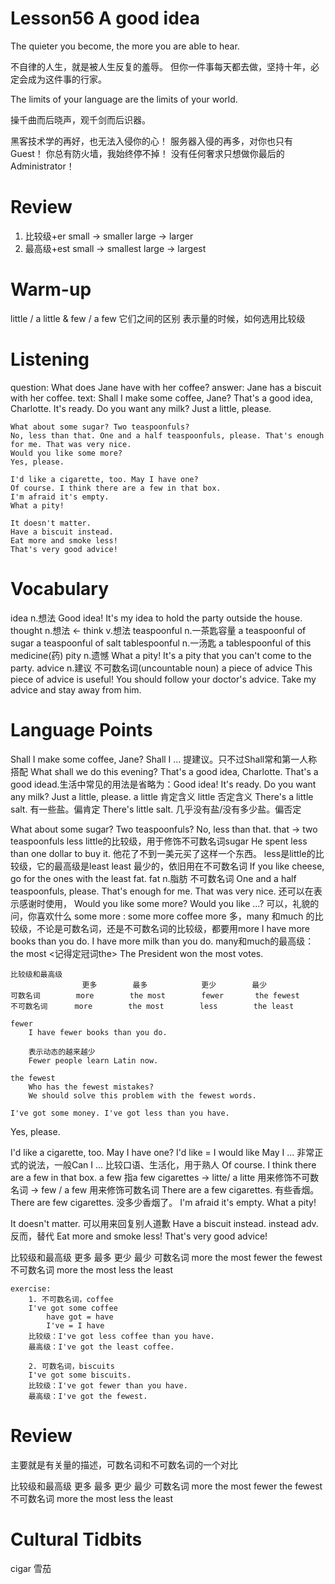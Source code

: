 # Lesson56 A good idea

The quieter you become, the more you are able to hear.

不自律的人生，就是被人生反复的羞辱。
但你一件事每天都去做，坚持十年，必定会成为这件事的行家。

The limits of your language are the limits of your world.

操千曲而后晓声，观千剑而后识器。

黑客技术学的再好，也无法入侵你的心！
服务器入侵的再多，对你也只有Guest！
你总有防火墙，我始终停不掉！
没有任何奢求只想做你最后的Administrator！

# Review

1. 比较级+er
    small -> smaller
    large -> larger
2. 最高级+est
    small -> smallest
    large -> largest

# Warm-up

little / a little & few / a few
它们之间的区别
表示量的时候，如何选用比较级

# Listening

question:
    What does Jane have with her coffee?
answer:
    Jane has a biscuit with her coffee.
text:
    Shall I make some coffee, Jane?
    That's a good idea, Charlotte.
    It's ready. Do you want any milk?
    Just a little, please.

    What about some sugar? Two teaspoonfuls?
    No, less than that. One and a half teaspoonfuls, please. That's enough for me. That was very nice.
    Would you like some more?
    Yes, please.

    I'd like a cigarette, too. May I have one?
    Of course. I think there are a few in that box.
    I'm afraid it's empty.
    What a pity!

    It doesn't matter.
    Have a biscuit instead.
    Eat more and smoke less!
    That's very good advice!

# Vocabulary

idea n.想法
    Good idea!
    It's my idea to hold the party outside the house.
    thought n.想法 <- think v.想法
teaspoonful n.一茶匙容量
    a teaspoonful of sugar
    a teaspoonful of salt
    tablespoonful n.一汤匙
    a tablespoonful of this medicine(药)
pity n.遗憾 
    What a pity!
    It's a pity that you can't come to the party.
advice n.建议
    不可数名词(uncountable noun)
    a piece of advice
    This piece of advice is useful!
    You should follow your doctor's advice.
    Take my advice and stay away from him.

# Language Points

Shall I make some coffee, Jane?
    Shall I ... 提建议。只不过Shall常和第一人称搭配
    What shall we do this evening?
That's a good idea, Charlotte.
    That's a good idead.生活中常见的用法是省略为：Good idea!
It's ready. Do you want any milk?
Just a little, please.
    a little 肯定含义
    little 否定含义
    There's a little salt. 有一些盐。偏肯定
    There's little salt. 几乎没有盐/没有多少盐。偏否定

What about some sugar? Two teaspoonfuls?
No, less than that.
    that -> two teaspoonfuls
    less little的比较级，用于修饰不可数名词sugar
    He spent less than one dollar to buy it. 他花了不到一美元买了这样一个东西。
    less是little的比较级，它的最高级是least
    least 最少的，依旧用在不可数名词
    If you like cheese, go for the ones with the least fat.
        fat n.脂肪 不可数名词
One and a half teaspoonfuls, please. That's enough for me. 
That was very nice.
    还可以在表示感谢时使用，
Would you like some more?
    Would you like ...? 可以，礼貌的问，你喜欢什么
    some more : some more coffee
    more 多，many 和much 的比较级，不论是可数名词，还是不可数名词的比较级，都要用more
    I have more books than you do.
    I have more milk than you do.
    many和much的最高级：the most <记得定冠词the>
    The President won the most votes.

    比较级和最高级
                    更多        最多            更少        最少
    可数名词        more        the most        fewer       the fewest
    不可数名词      more        the most        less        the least

    fewer
        I have fewer books than you do.

        表示动态的越来越少
        Fewer people learn Latin now.
    
    the fewest
        Who has the fewest mistakes?
        We should solve this problem with the fewest words.

    I've got some money. I've got less than you have.
Yes, please.

I'd like a cigarette, too. May I have one?
    I'd like = I would like
    May I ... 非常正式的说法，一般Can I ... 比较口语、生活化，用于熟人
Of course. I think there are a few in that box.
    a few 指a few cigarettes
        -> litte/ a litte 用来修饰不可数名词
        -> few / a few 用来修饰可数名词
    There are a few cigarettes. 有些香烟。
    There are few cigarettes. 没多少香烟了。
I'm afraid it's empty.
What a pity!

It doesn't matter.
    可以用来回复别人道歉
Have a biscuit instead.
    instead adv.反而，替代
Eat more and smoke less!
That's very good advice!


比较级和最高级
                更多        最多            更少        最少
可数名词        more        the most        fewer       the fewest
不可数名词      more        the most        less        the least

    exercise:
        1. 不可数名词，coffee
        I've got some coffee
            have got = have
            I've = I have
        比较级：I've got less coffee than you have.
        最高级：I've got the least coffee.

        2. 可数名词，biscuits
        I've got some biscuits.
        比较级：I've got fewer than you have.
        最高级：I've got the fewest.

# Review

主要就是有关量的描述，可数名词和不可数名词的一个对比

比较级和最高级
                更多        最多            更少        最少
可数名词        more        the most        fewer       the fewest
不可数名词      more        the most        less        the least

# Cultural Tidbits

cigar 雪茄